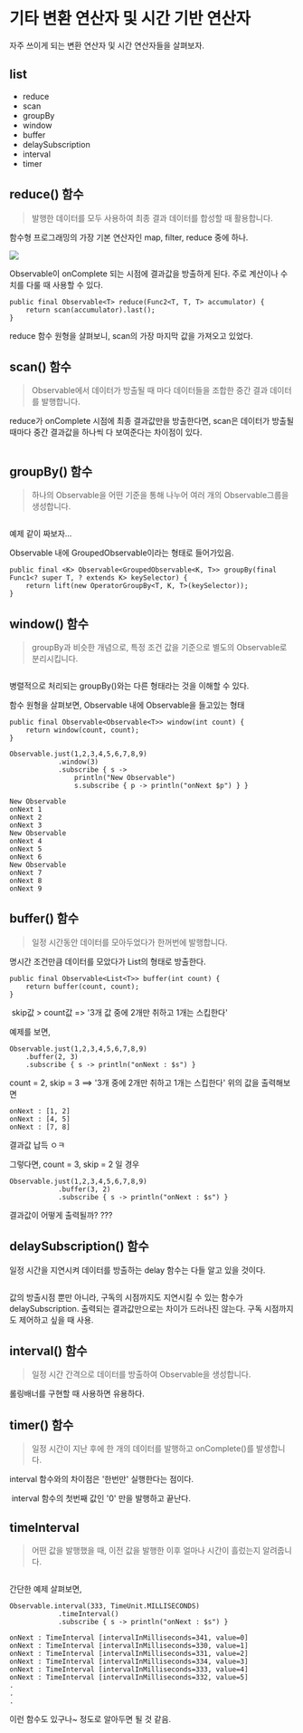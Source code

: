 # 기타 변환 연산자 및 시간 기반 연산자

자주 쓰이게 되는 변환 연산자 및 시간 연산자들을 살펴보자.


## list

- reduce
- scan
- groupBy
- window
- buffer
- delaySubscription
- interval
- timer



## reduce() 함수

> 발행한 데이터를 모두 사용하여 최종 결과 데이터를 합성할 때 활용합니다.
> 
함수형 프로그래밍의 가장 기본 연산자인 map, filter, reduce 중에 하나.



<img src="https://user-images.githubusercontent.com/7722921/57961782-2a8efc80-794c-11e9-995b-6ab68f90ea60.png">

Observable이 onComplete 되는 시점에 결과값을 방출하게 된다. 주로 계산이나 수치를 다룰 때 사용할 수 있다.



```
public final Observable<T> reduce(Func2<T, T, T> accumulator) {
	return scan(accumulator).last();
}
```

reduce 함수 원형을 살펴보니, scan의 가장 마지막 값을 가져오고 있었다.



## scan() 함수
> Observable에서 데이터가 방출될 때 마다 데이터들을 조합한 중간 결과 데이터를 발행합니다.
> 
reduce가 onComplete 시점에 최종 결과값만을 방출한다면, scan은 데이터가 방출될 때마다 중간 결과값을 하나씩 다 보여준다는 차이점이 있다.



<img src="https://raw.github.com/wiki/ReactiveX/RxJava/images/rx-operators/scan.png" alt="">



## groupBy() 함수
> 하나의 Observable을 어떤 기준을 통해 나누어 여러 개의 Observable그룹을 생성합니다.
> 


<img src="https://raw.github.com/wiki/ReactiveX/RxJava/images/rx-operators/groupBy.png" alt="">

예제 같이 짜보자...


Observable 내에 GroupedObservable이라는 형태로 들어가있음.
```
public final <K> Observable<GroupedObservable<K, T>> groupBy(final Func1<? super T, ? extends K> keySelector) {
	return lift(new OperatorGroupBy<T, K, T>(keySelector));
}
```



## window() 함수
> groupBy과 비슷한 개념으로, 특정 조건 값을 기준으로 별도의 Observable로 분리시킵니다.


<img src="https://raw.github.com/wiki/ReactiveX/RxJava/images/rx-operators/window3.png" alt="">

병렬적으로 처리되는 groupBy()와는 다른 형태라는 것을 이해할 수 있다.


함수 원형을 살펴보면, Observable 내에 Observable을 들고있는 형태
```
public final Observable<Observable<T>> window(int count) {
	return window(count, count);
}
```

```
Observable.just(1,2,3,4,5,6,7,8,9)
            .window(3)
            .subscribe { s ->
                println("New Observable")
                s.subscribe { p -> println("onNext $p") } }
```

```
New Observable
onNext 1
onNext 2
onNext 3
New Observable
onNext 4
onNext 5
onNext 6
New Observable
onNext 7
onNext 8
onNext 9
```


## buffer() 함수
> 일정 시간동안 데이터를 모아두었다가 한꺼번에 발행합니다.
 
명시간 조건만큼 데이터를 모았다가 List의 형태로 방출한다.



```
public final Observable<List<T>> buffer(int count) {
	return buffer(count, count);
}
```

<img src="https://raw.github.com/wiki/ReactiveX/RxJava/images/rx-operators/buffer4.png" alt="">
skip값 > count값 => '3개 값 중에 2개만 취하고 1개는 스킵한다'



예제를 보면, 
```
Observable.just(1,2,3,4,5,6,7,8,9)
	.buffer(2, 3)
	.subscribe { s -> println("onNext : $s") }
```
count = 2, skip = 3 ==> '3개 중에 2개만 취하고 1개는 스킵한다'
위의 값을 출력해보면

```
onNext : [1, 2]
onNext : [4, 5]
onNext : [7, 8]
```
결과값 납득 ㅇㅋ



그렇다면,
count = 3, skip = 2 일 경우
```
Observable.just(1,2,3,4,5,6,7,8,9)
            .buffer(3, 2)
            .subscribe { s -> println("onNext : $s") }
```
결과값이 어떻게 출력될까?
???



## delaySubscription() 함수



일정 시간을 지연시켜 데이터를 방출하는 delay 함수는 다들 알고 있을 것이다.
<img src="https://raw.github.com/wiki/ReactiveX/RxJava/images/rx-operators/delay.png" alt="">


<img src="https://raw.github.com/wiki/ReactiveX/RxJava/images/rx-operators/delaySubscription.s.png" alt="">
 
값의 방출시점 뿐만 아니라, 구독의 시점까지도 지연시킬 수 있는 함수가 delaySubscription.
출력되는 결과값만으로는 차이가 드러나진 않는다. 구독 시점까지도 제어하고 싶을 때 사용.



## interval() 함수
> 일정 시간 간격으로 데이터를 방출하여 Observable을 생성합니다.

롤링배너를 구현할 때 사용하면 유용하다.


## timer() 함수
> 일정 시간이 지난 후에 한 개의 데이터를 발행하고 onComplete()를 발생합니다.
 
interval 함수와의 차이점은 '한번만' 실행한다는 점이다.


<img src="https://raw.github.com/wiki/ReactiveX/RxJava/images/rx-operators/timer.png" alt="">
interval 함수의 첫번째 값인 '0' 만을 발행하고 끝난다.



## timeInterval
> 어떤 값을 발행했을 때, 이전 값을 발행한 이후 얼마나 시간이 흘렀는지 알려줍니다.



<img src="https://raw.github.com/wiki/ReactiveX/RxJava/images/rx-operators/timeInterval.png" alt="">



간단한 예제 살펴보면,
```
Observable.interval(333, TimeUnit.MILLISECONDS)
            .timeInterval()
            .subscribe { s -> println("onNext : $s") }
```
```
onNext : TimeInterval [intervalInMilliseconds=341, value=0]
onNext : TimeInterval [intervalInMilliseconds=330, value=1]
onNext : TimeInterval [intervalInMilliseconds=331, value=2]
onNext : TimeInterval [intervalInMilliseconds=334, value=3]
onNext : TimeInterval [intervalInMilliseconds=333, value=4]
onNext : TimeInterval [intervalInMilliseconds=332, value=5]
.
.
.
```
이런 함수도 있구나~ 정도로 알아두면 될 것 같음.


